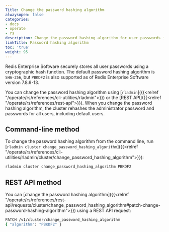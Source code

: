 ```yaml
---
Title: Change the password hashing algorithm
alwaysopen: false
categories:
- docs
- operate
- rs
description: Change the password hashing algorithm for user passwords in a Redis Enterprise Software cluster.
linkTitle: Password hashing algorithm
toc: 'true'
weight: 95
---
```


Redis Enterprise Software securely stores all user passwords using a cryptographic hash function. The default password hashing algorithm is `SHA-256`, but `PBKDF2` is also supported as of Redis Enterprise Software version 7.8.6-13.

You can change the password hashing algorithm using [`rladmin`]({{<relref "/operate/rs/references/cli-utilities/rladmin">}}) or the [REST API]({{<relref "/operate/rs/references/rest-api">}}). When you change the password hashing algorithm, the cluster rehashes the administrator password and passwords for all users, including default users.

## Command-line method

To change the password hashing algorithm from the command line, run [`rladmin cluster change_password_hashing_algorithm`]({{<relref "/operate/rs/references/cli-utilities/rladmin/cluster/change_password_hashing_algorithm">}}):

```sh
rladmin cluster change_password_hashing_algorithm PBKDF2
```

## REST API method

You can [change the password hashing algorithm]({{<relref "/operate/rs/references/rest-api/requests/cluster/change_password_hashing_algorithm#patch-change-password-hashing-algorithm">}}) using a REST API request:

```sh
PATCH /v1/cluster/change_password_hashing_algorithm
{ "algorithm": "PBKDF2" }
```
